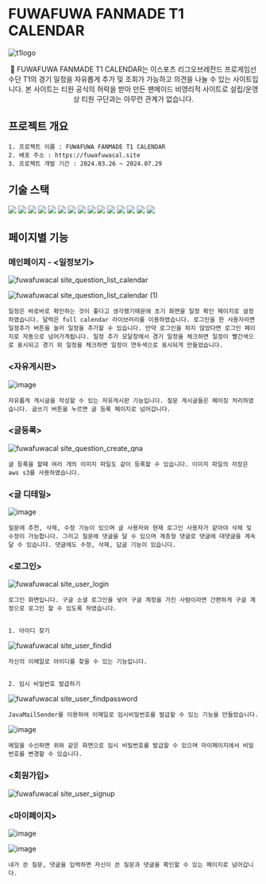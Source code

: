 # FUWAFUWA FANMADE T1 CALENDAR
![t1logo](https://github.com/user-attachments/assets/4219349b-de4e-4533-82f3-2c85ad29674c)
<p align="center">
🚩 FUWAFUWA FANMADE T1 CALENDAR는 이스포츠 리그오브레전드 프로게임선수단 T1의 경기 일정을 자유롭게 추가 및 조회가 가능하고 의견을 나눌 수 있는 사이트입니다. 본 사이트는 티원 공식의 허락을 받아 만든 팬메이드 비영리적 사이트로 설립/운영상 티원 구단과는 아무런 관계가 없습니다. 
</p>


## 프로젝트 개요
    1. 프로젝트 이름 : FUWAFUWA FANMADE T1 CALENDAR
    2. 배포 주소 : https://fuwafuwacal.site
    3. 프로젝트 개발 기간 : 2024.03.26 ~ 2024.07.29    


## 기술 스택
<img src="https://img.shields.io/badge/Java-007396?style=flat-square&logo=Java&logoColor=white">  <img src="https://img.shields.io/badge/Spring%20Boot-6DB33F?style=flat-square&logo=Spring%20Boot&logoColor=black"/>
<img src="https://img.shields.io/badge/Amazon AWS-232F3E?style=flat-square&logo=amazonaws&logoColor=white"/>
<img src="https://img.shields.io/badge/Bootstrapap-7952B3?style=flat-square&logo=bootstrap&logoColor=white"/>
<img src="https://img.shields.io/badge/Git-F05032?style=flat-square&logo=git&logoColor=white"/>
<img src="https://img.shields.io/badge/GitHub-181717?style=flat-square&logo=GitHub&logoColor=white"/>
<img src="https://img.shields.io/badge/jQuery-0769AD?style=flat-square&logo=jQuery&logoColor=white"/>
<img src="https://img.shields.io/badge/JSON-000000?style=flat-square&logo=json&logoColor=white"/>
<img src="https://img.shields.io/badge/Ubuntu-E95420?style=flat-square&logo=Ubuntu&logoColor=white"/>
<img src="https://img.shields.io/badge/PostgreSQL-4169E1?style=flat-square&logo=PostgreSQL&logoColor=white"/>
<img src="https://img.shields.io/badge/Amazon%20S3-569A31?style=flat-square&logo=Amazon%20S3&logoColor=white">
<img src="https://img.shields.io/badge/HTML5-E34F26?style=flat-square&logo=HTML5&logoColor=white">
<img src="https://img.shields.io/badge/CSS3-1572B6?style=flat-square&logo=CSS3&logoColor=white">
<img src="https://img.shields.io/badge/JavaScript-F7DF1E?style=flat-square&logo=JavaScript&logoColor=white">
<img src="https://img.shields.io/badge/Thymeleaf-005F0F?style=flat-square&logo=Thymeleaf&logoColor=white">



## 페이지별 기능


  ### 메인페이지 - <일정보기>


![fuwafuwacal site_question_list_calendar](https://github.com/user-attachments/assets/60dc1461-60af-4793-bfe6-e7913a7c1212)


![fuwafuwacal site_question_list_calendar (1)](https://github.com/user-attachments/assets/5f293198-cc1b-46d1-b18b-a968373aa5e4)


    일정은 바로바로 확인하는 것이 좋다고 생각했기때문에 초기 화면을 일정 확인 페이지로 설정하였습니다. 달력은 full calendar 라이브러리를 이용하였습니다. 로그인을 한 사용자라면 일정추가 버튼을 눌러 일정을 추가할 수 있습니다. 만약 로그인을 하지 않았다면 로그인 페이지로 자동으로 넘어가게됩니다. 일정 추가 모달창에서 경기 일정을 체크하면 일정이 빨간색으로 표시되고 경기 외 일정을 체크하면 일정이 연두색으로 표시되게 만들었습니다.



  ### <자유게시판>


![image](https://github.com/user-attachments/assets/26790a7f-1141-45e6-a28d-9c4b88028473)


    자유롭게 게시글을 작성할 수 있는 자유게시판 기능입니다. 질문 게시글들은 페이징 처리하였습니다. 글쓰기 버튼을 누르면 글 등록 페이지로 넘어갑니다. 


  ### <글등록>


![fuwafuwacal site_question_create_qna](https://github.com/user-attachments/assets/0d92ac4c-b35f-4f44-b875-f0ca776b2aaa)


    글 등록을 할때 여러 개의 이미지 파일도 같이 등록할 수 있습니다. 이미지 파일의 저장은 aws s3를 사용하였습니다.



   ### <글 디테일>


![image](https://github.com/user-attachments/assets/6257233f-2277-4556-b438-5c1d4f5e7a3e)


    질문에 추천, 삭제, 수정 기능이 있으며 글 사용자와 현재 로그인 사용자가 같아야 삭제 및 수정이 가능합니다. 그리고 질문에 댓글을 달 수 있으며 계층형 댓글로 댓글에 대댓글을 계속 달 수 있습니다. 댓글에도 수정, 삭제, 답글 기능이 있습니다.


  ### <로그인>


![fuwafuwacal site_user_login](https://github.com/user-attachments/assets/230e1715-012b-4fbd-83b2-713740b7291f)


    로그인 화면입니다. 구글 소셜 로그인을 넣어 구글 계정을 가진 사람이라면 간편하게 구글 계정으로 로그인 할 수 있도록 하였습니다.


    1. 아이디 찾기

    
![fuwafuwacal site_user_findid](https://github.com/user-attachments/assets/ad3e7705-b982-4a70-9f93-dd4c533dcff0)


    자신의 이메일로 아이디를 찾을 수 있는 기능입니다.


    2. 임시 비밀번호 발급하기


![fuwafuwacal site_user_findpassword](https://github.com/user-attachments/assets/5341b7a6-4aae-43a2-b069-b95f7d127018)


    JavaMailSender를 이용하여 이메일로 임시비밀번호를 발급할 수 있는 기능을 만들었습니다.


![image](https://github.com/user-attachments/assets/e9583114-5350-4416-bcbe-51576e883d38)


    메일을 수신하면 위와 같은 화면으로 임시 비밀번호를 발급할 수 있으며 마이페이지에서 비밀번호를 변경할 수 있습니다.


  ### <회원가입>


![fuwafuwacal site_user_signup](https://github.com/user-attachments/assets/0e39cb8f-6a72-4592-8623-c1a70a2fa269)



  ### <마이페이지>


![image](https://github.com/user-attachments/assets/c918cc8e-f9b3-4aaf-b451-1a361e98d0f9)


![image](https://github.com/user-attachments/assets/570540fc-c355-459a-85c2-1ba6894fabe4)


    내가 쓴 질문, 댓글을 입력하면 자신이 쓴 질문과 댓글을 확인할 수 있는 페이지로 넘어갑니다.





